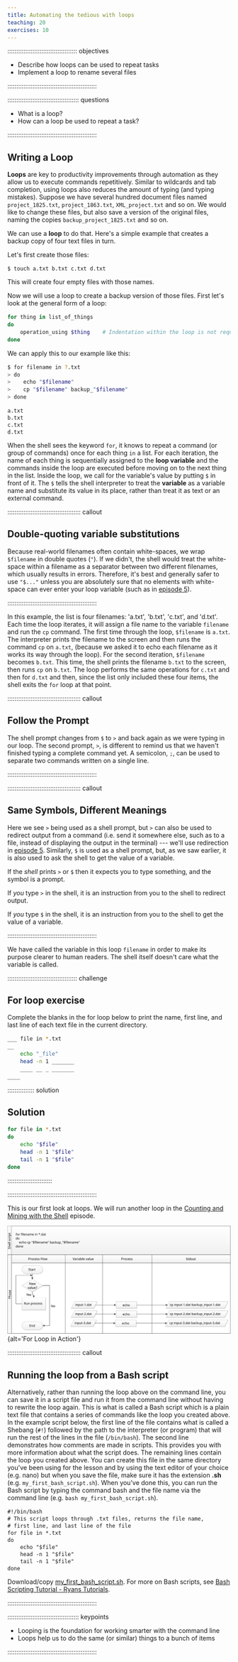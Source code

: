 ```yaml
---
title: Automating the tedious with loops
teaching: 20
exercises: 10
---
```


::::::::::::::::::::::::::::::::::::::: objectives

- Describe how loops can be used to repeat tasks
- Implement a loop to rename several files

::::::::::::::::::::::::::::::::::::::::::::::::::

:::::::::::::::::::::::::::::::::::::::: questions

- What is a loop?
- How can a loop be used to repeat a task?

::::::::::::::::::::::::::::::::::::::::::::::::::

## Writing a Loop

**Loops** are key to productivity improvements through automation as they allow us to execute commands repetitively. Similar to wildcards and tab completion, using loops also reduces the amount of typing (and typing mistakes). Suppose we have several hundred document files named `project_1825.txt`, `project_1863.txt`, `XML_project.txt` and so on. We would like to change these files, but also save a version of the original files, naming the copies `backup_project_1825.txt` and so on.

We can use a **loop** to do that. Here's a simple example that creates a backup copy of four text files in turn.

Let's first create those files:

```
$ touch a.txt b.txt c.txt d.txt
```

This will create four empty files with those names.

Now we will use a loop to create a backup version of those files. First let's look at the general form of a loop:

```bash
for thing in list_of_things
do
    operation_using $thing    # Indentation within the loop is not required, but aids legibility
done
```

We can apply this to our example like this:

```bash
$ for filename in ?.txt
> do
>    echo "$filename"
>    cp "$filename" backup_"$filename"
> done
```

```output
a.txt
b.txt
c.txt
d.txt
```

When the shell sees the keyword `for`, it knows to repeat a command (or group of commands) once for each thing `in` a list. For each iteration, the name of each thing is sequentially assigned to the **loop variable** and the commands inside the loop are executed before moving on to the next thing in the list. Inside the loop, we call for the variable's value by putting `$` in front of it. The `$` tells the shell interpreter to treat the **variable** as a variable name and substitute its value in its place, rather than treat it as text or an external command.

:::::::::::::::::::::::::::::::::::::::::  callout

## Double-quoting variable substitutions

Because real-world filenames often contain white-spaces, we wrap `$filename` in double quotes (`"`). If we didn't, the shell would treat the white-space within a filename as a separator between two different filenames, which usually results in errors. Therefore, it's best and generally safer to use `"$..."` unless you are absolutely sure that no elements with white-space can ever enter your loop variable (such as in [episode 5](05-counting-mining.md)).

::::::::::::::::::::::::::::::::::::::::::::::::::

In this example, the list is four filenames: 'a.txt', 'b.txt', 'c.txt', and 'd.txt'. Each time the loop iterates, it will assign a file name to the variable `filename` and run the `cp` command. The first time through the loop, `$filename` is `a.txt`. The interpreter prints the filename to the screen and then runs the command `cp` on `a.txt`, (because we asked it to echo each filename as it works its way through the loop). For the second iteration, `$filename` becomes `b.txt`. This time, the shell prints the filename `b.txt` to the screen, then runs `cp` on `b.txt`. The loop performs the same operations for `c.txt` and then for `d.txt` and then, since the list only included these four items, the shell exits the `for` loop at that point.

:::::::::::::::::::::::::::::::::::::::::  callout

## Follow the Prompt

The shell prompt changes from `$` to `>` and back again as we were typing in our loop. The second prompt, `>`, is different to remind us that we haven't finished typing a complete command yet. A semicolon, `;`, can be used to separate two commands written on a single line.

::::::::::::::::::::::::::::::::::::::::::::::::::

:::::::::::::::::::::::::::::::::::::::::  callout

## Same Symbols, Different Meanings

Here we see `>` being used as a shell prompt, but `>` can also be used to redirect output from a command (i.e. send it somewhere else, such as to a file, instead of displaying the output in the terminal) --- we'll use redirection in [episode 5](05-counting-mining.md). Similarly, `$` is used as a shell prompt, but, as we saw earlier, it is also used to ask the shell to get the value of a variable.

If the *shell* prints `>` or `$` then it expects you to type something, and the symbol is a prompt.

If *you* type `>` in the shell, it is an instruction from you to the shell to redirect output.

If *you* type `$` in the shell, it is an instruction from you to the shell to get the value of a variable.

::::::::::::::::::::::::::::::::::::::::::::::::::

We have called the variable in this loop `filename` in order to make its purpose clearer to human readers. The shell itself doesn't care what the variable is called.

:::::::::::::::::::::::::::::::::::::::  challenge

## For loop exercise

Complete the blanks in the for loop below to print the name, first line, and last line of each text file in the current directory.

```bash
___ file in *.txt
__
	echo "_file"
	head -n 1 _______
	____ __ _ _______
____
```

:::::::::::::::  solution

## Solution

```bash
for file in *.txt
do
	echo "$file"
	head -n 1 "$file"
	tail -n 1 "$file"
done
```

:::::::::::::::::::::::::

::::::::::::::::::::::::::::::::::::::::::::::::::

This is our first look at loops. We will run another loop in the [Counting and Mining with the Shell](05-counting-mining.md) episode.

![](fig/shell_script_for_loop_flow_chart.svg){alt='For Loop in Action'}

:::::::::::::::::::::::::::::::::::::::::  callout

## Running the loop from a Bash script

Alternatively, rather than running the loop above on the command line, you can save it in a script file and run it from the command line without having to rewrite the loop again. This is what is called a Bash script which is a plain text file that contains a series of commands like the loop you created above. In the example script below, the first line of the file contains what is called a Shebang (`#!`) followed by the path to the interpreter (or program) that will run the rest of the lines in the file (`/bin/bash`). The second line demonstrates how comments are made in scripts. This provides you with more information about what the script does. The remaining lines contain the loop you created above. You can create this file in the same directory you've been using for the lesson and by using the text editor of your choice (e.g. nano) but when you save the file, make sure it has the extension **.sh** (e.g. `my_first_bash_script.sh`). When you've done this, you can run the Bash script by typing the command bash and the file name via the command line (e.g. `bash my_first_bash_script.sh`).

```
#!/bin/bash
# This script loops through .txt files, returns the file name,
# first line, and last line of the file
for file in *.txt
do
	echo "$file"
	head -n 1 "$file"
	tail -n 1 "$file"
done
```

Download/copy [my\_first\_bash\_script.sh](files/my_first_bash_script.sh). For more on Bash scripts, see [Bash Scripting Tutorial - Ryans Tutorials](https://ryanstutorials.net/bash-scripting-tutorial/).

::::::::::::::::::::::::::::::::::::::::::::::::::

:::::::::::::::::::::::::::::::::::::::: keypoints

- Looping is the foundation for working smarter with the command line
- Loops help us to do the same (or similar) things to a bunch of items

::::::::::::::::::::::::::::::::::::::::::::::::::


